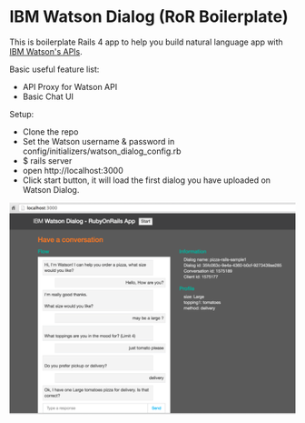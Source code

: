 # IBM Watson Dialog (RoR Boilerplate)


This is boilerplate Rails 4 app to help you build natural language app with [IBM  Watson's APIs](http://www.ibm.com/smarterplanet/us/en/ibmwatson/developercloud/dialog.html). 

Basic useful feature list:

 * API Proxy for Watson API
 * Basic Chat UI
 


 Setup:
 
 * Clone the repo
 * Set the Watson username & password in config/initializers/watson_dialog_config.rb
 * $ rails server
 * open http://localhost:3000
 * Click start button, it will load the first dialog you have uploaded on Watson Dialog.

 <img src="public/images/ruby_on_rails_watson_dialog_screen.png">
